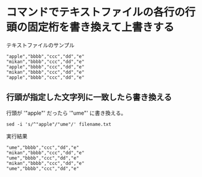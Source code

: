 # コマンドでテキストファイルの各行の行頭の固定桁を書き換えて上書きする

テキストファイルのサンプル
```
"apple","bbbb","ccc","dd","e"
"mikan","bbbb","ccc","dd","e"
"apple","bbbb","ccc","dd","e"
"mikan","bbbb","ccc","dd","e"
"apple","bbbb","ccc","dd","e"
```

## 行頭が指定した文字列に一致したら書き換える

行頭が '"apple"' だったら '"ume"' に書き換える。
```
sed -i 's/^"apple"/"ume"/' filename.txt
```

実行結果
```
"ume","bbbb","ccc","dd","e"
"mikan","bbbb","ccc","dd","e"
"ume","bbbb","ccc","dd","e"
"mikan","bbbb","ccc","dd","e"
"ume","bbbb","ccc","dd","e"
```

